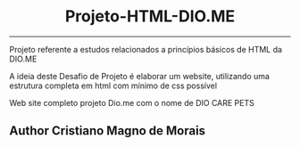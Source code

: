 <h1 align="center"> Projeto-HTML-DIO.ME </h1>
<hr>
<p>Projeto referente a estudos relacionados a princípios básicos de HTML da DIO.ME</p>

<p>
A ideia deste Desafio de Projeto é elaborar um website, utilizando uma estrutura completa em html com mínimo de css possível</p>


<p>Web site completo projeto Dio.me com o nome de DIO CARE PETS</p>

<h2>Author Cristiano Magno de Morais</h2>